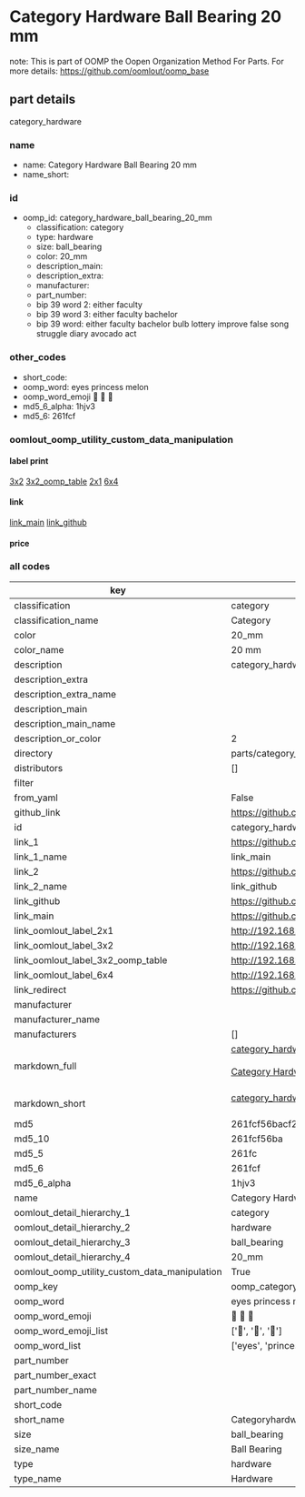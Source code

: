# Category Hardware Ball Bearing 20 mm  

note: This is part of OOMP the Oopen Organization Method For Parts. For more details: https://github.com/oomlout/oomp_base

##  part details
  



category_hardware



### name
* name: Category Hardware Ball Bearing 20 mm
* name_short: 
### id
* oomp_id: category_hardware_ball_bearing_20_mm
  * classification: category
  * type: hardware
  * size: ball_bearing
  * color: 20_mm
  * description_main: 
  * description_extra: 
  * manufacturer: 
  * part_number: 
  * bip 39 word 2: either faculty
  * bip 39 word 3: either faculty bachelor
  * bip 39 word: either faculty bachelor bulb lottery improve false song struggle diary avocado act

### other_codes
* short_code: 
* oomp_word: eyes princess melon
* oomp_word_emoji :eyes: :princess: :melon:
* md5_6_alpha: 1hjv3
* md5_6: 261fcf






### oomlout_oomp_utility_custom_data_manipulation
#### label print
[3x2](http://192.168.1.245:1112/?label=oomp%201hjv3)
[3x2_oomp_table](http://192.168.1.108:1112/?label=oomp%201hjv3)
[2x1](http://192.168.1.242:1112/?label=oomp%201hjv3)
[6x4](http://192.168.1.55:1112/?label=oomp%201hjv3)    

#### link

[link_main](https://github.com/oomlout/oomlout_oomp_version_1_messy/tree/main/parts/category_hardware_ball_bearing_20_mm) [link_github](https://github.com/oomlout/oomlout_oomp_version_1_messy/tree/main/parts/category_hardware_ball_bearing_20_mm)                             

#### price







### all codes 
| key | value |  
| --- | --- |  
| classification | category |  
| classification_name | Category |  
| color | 20_mm |  
| color_name | 20 mm |  
| description | category_hardware |  
| description_extra |  |  
| description_extra_name |  |  
| description_main |  |  
| description_main_name |  |  
| description_or_color | 2  |  
| directory | parts/category_hardware_ball_bearing_20_mm |  
| distributors | [] |  
| filter |  |  
| from_yaml | False |  
| github_link | https://github.com/oomlout/oomlout_oomp_part_src/tree/main/parts/category_hardware_ball_bearing_20_mm |  
| id | category_hardware_ball_bearing_20_mm |  
| link_1 | https://github.com/oomlout/oomlout_oomp_version_1_messy/tree/main/parts/category_hardware_ball_bearing_20_mm |  
| link_1_name | link_main |  
| link_2 | https://github.com/oomlout/oomlout_oomp_version_1_messy/tree/main/parts/category_hardware_ball_bearing_20_mm |  
| link_2_name | link_github |  
| link_github | https://github.com/oomlout/oomlout_oomp_version_1_messy/tree/main/parts/category_hardware_ball_bearing_20_mm |  
| link_main | https://github.com/oomlout/oomlout_oomp_version_1_messy/tree/main/parts/category_hardware_ball_bearing_20_mm |  
| link_oomlout_label_2x1 | http://192.168.1.242:1112/?label=oomp%201hjv3 |  
| link_oomlout_label_3x2 | http://192.168.1.245:1112/?label=oomp%201hjv3 |  
| link_oomlout_label_3x2_oomp_table | http://192.168.1.108:1112/?label=oomp%201hjv3 |  
| link_oomlout_label_6x4 | http://192.168.1.55:1112/?label=oomp%201hjv3 |  
| link_redirect | https://github.com/oomlout/oomlout_oomp_version_1_messy/tree/main/parts/category_hardware_ball_bearing_20_mm |  
| manufacturer |  |  
| manufacturer_name |  |  
| manufacturers | [] |  
| markdown_full | [category_hardware_ball_bearing_20_mm](none)<br>[](none)<br>[Category Hardware Ball Bearing 20 Mm](none)<br><br> |  
| markdown_short | [category_hardware_ball_bearing_20_mm](none)<br><br> |  
| md5 | 261fcf56bacf2a49c84201de22546a38 |  
| md5_10 | 261fcf56ba |  
| md5_5 | 261fc |  
| md5_6 | 261fcf |  
| md5_6_alpha | 1hjv3 |  
| name | Category Hardware Ball Bearing 20 mm |  
| oomlout_detail_hierarchy_1 | category |  
| oomlout_detail_hierarchy_2 | hardware |  
| oomlout_detail_hierarchy_3 | ball_bearing |  
| oomlout_detail_hierarchy_4 | 20_mm |  
| oomlout_oomp_utility_custom_data_manipulation | True |  
| oomp_key | oomp_category_hardware_ball_bearing_20_mm |  
| oomp_word | eyes princess melon |  
| oomp_word_emoji | :eyes: :princess: :melon: |  
| oomp_word_emoji_list | [':eyes:', ':princess:', ':melon:'] |  
| oomp_word_list | ['eyes', 'princess', 'melon'] |  
| part_number |  |  
| part_number_exact |  |  
| part_number_name |  |  
| short_code |  |  
| short_name | Categoryhardware |  
| size | ball_bearing |  
| size_name | Ball Bearing |  
| type | hardware |  
| type_name | Hardware |  
